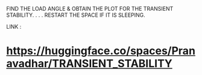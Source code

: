 FIND THE LOAD ANGLE & OBTAIN THE PLOT FOR THE TRANSIENT STABILITY.
.
.
.
RESTART THE SPACE IF IT IS SLEEPING.

LINK : <h1>https://huggingface.co/spaces/Pranavadhar/TRANSIENT_STABILITY</h1>
